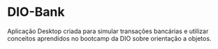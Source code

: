 # DIO-Bank
Aplicação Desktop criada para simular transações bancárias e utilizar conceitos aprendidos no bootcamp da DIO sobre orientação a objetos.
